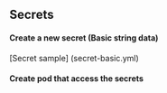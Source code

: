 ## Secrets

#### Create a new secret (Basic string data)
[Secret sample] (secret-basic.yml)

#### Create pod that access the secrets
